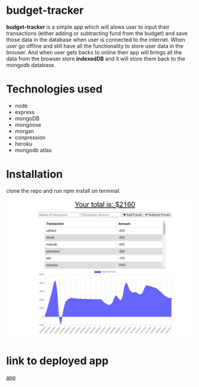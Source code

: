 # budget-tracker
**budget-tracker** is a simple app which will alows user to input their transactions (either adding or subtracting fund from the budget)
and save those data in the database when user is connected to the internet. When user go offline and still have all the functionality to 
store user data in the brouser. 
And when user gets backs to online then app will brings all the data from the browser store **indexedDB** and it will store them back to the mongodb 
database.
# Technologies used
- node
- express 
- mongoDB
- mongoose
- morgan
- conpression
- heroku 
- mongodb atlas
# Installation 
clone the repo and run npm install on terminal.

![demo](./public/images/budget.PNG)

# link to deployed app
[app](https://young-depths-32897.herokuapp.com/)